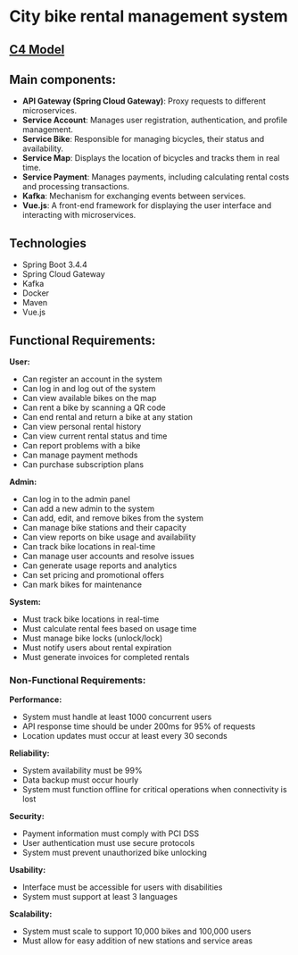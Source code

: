 # City bike rental management system
## [C4 Model](https://drive.google.com/file/d/1B0YqFhIPC5O9Iab_oIx6Y92gEqxcaK4J/view?usp=sharing)

## Main components:
- **API Gateway (Spring Cloud Gateway)**: Proxy requests to different microservices.
- **Service Account**: Manages user registration, authentication, and profile management.
- **Service Bike**: Responsible for managing bicycles, their status and availability.
- **Service Map**: Displays the location of bicycles and tracks them in real time.
- **Service Payment**: Manages payments, including calculating rental costs and processing transactions.
- **Kafka**: Mechanism for exchanging events between services.
- **Vue.js**: A front-end framework for displaying the user interface and interacting with microservices.

## Technologies
- Spring Boot 3.4.4
- Spring Cloud Gateway
- Kafka
- Docker
- Maven
- Vue.js

## Functional Requirements:

**User:**
- Can register an account in the system
- Can log in and log out of the system
- Can view available bikes on the map
- Can rent a bike by scanning a QR code
- Can end rental and return a bike at any station
- Can view personal rental history
- Can view current rental status and time
- Can report problems with a bike
- Can manage payment methods
- Can purchase subscription plans

**Admin:**
- Can log in to the admin panel
- Can add a new admin to the system
- Can add, edit, and remove bikes from the system
- Can manage bike stations and their capacity
- Can view reports on bike usage and availability
- Can track bike locations in real-time
- Can manage user accounts and resolve issues
- Can generate usage reports and analytics
- Can set pricing and promotional offers
- Can mark bikes for maintenance

**System:**
- Must track bike locations in real-time
- Must calculate rental fees based on usage time
- Must manage bike locks (unlock/lock)
- Must notify users about rental expiration
- Must generate invoices for completed rentals

### Non-Functional Requirements:

**Performance:**
- System must handle at least 1000 concurrent users
- API response time should be under 200ms for 95% of requests
- Location updates must occur at least every 30 seconds

**Reliability:**
- System availability must be 99%
- Data backup must occur hourly
- System must function offline for critical operations when connectivity is lost

**Security:**
- Payment information must comply with PCI DSS
- User authentication must use secure protocols
- System must prevent unauthorized bike unlocking

**Usability:**
- Interface must be accessible for users with disabilities
- System must support at least 3 languages

**Scalability:**
- System must scale to support 10,000 bikes and 100,000 users
- Must allow for easy addition of new stations and service areas
